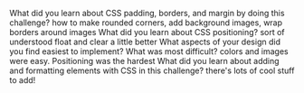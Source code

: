 What did you learn about CSS padding, borders, and margin by doing this challenge?
	how to make rounded corners, add background images, wrap borders around images
What did you learn about CSS positioning?
	sort of understood float and clear a little better
What aspects of your design did you find easiest to implement? What was most difficult?
	colors and images were easy. Positioning was the hardest
What did you learn about adding and formatting elements with CSS in this challenge?
	there's lots of cool stuff to add!